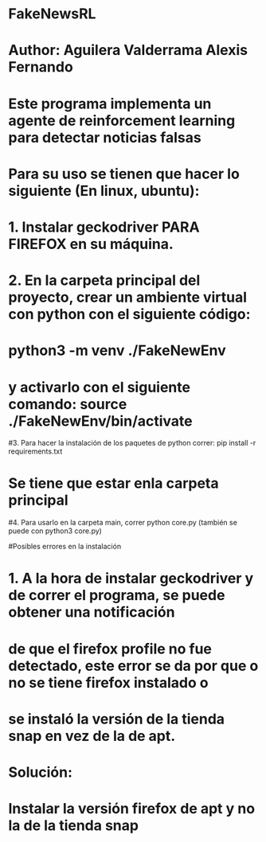 # FakeNewsRL
# Author: Aguilera Valderrama Alexis Fernando

# Este programa implementa un agente de reinforcement learning para detectar noticias falsas


# Para su uso se tienen que hacer lo siguiente (En linux, ubuntu):

# 1. Instalar geckodriver PARA FIREFOX en su máquina.

# 2. En la carpeta principal del proyecto, crear un ambiente virtual con python con el siguiente código:
#   python3 -m venv ./FakeNewEnv
#  y activarlo con el siguiente comando: source ./FakeNewEnv/bin/activate
  
 #3. Para hacer la instalación de los paquetes de python correr: pip install -r requirements.txt
 #  Se tiene que estar enla carpeta principal
 
 #4. Para usarlo en la carpeta main, correr python core.py (también se puede con python3 core.py)

#Posibles errores en la instalación

# 1. A la hora de instalar geckodriver y de correr el programa, se puede obtener una notificación
# de que el firefox profile no fue detectado, este error se da por que o no se tiene firefox instalado o
# se instaló la versión de la tienda snap en vez de la de apt.

# Solución:
# Instalar la versión firefox de apt y no la de la tienda snap

